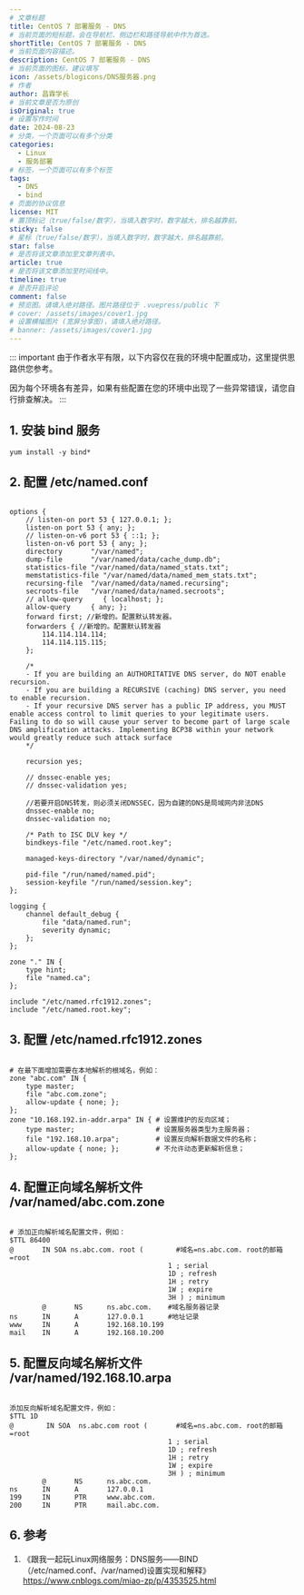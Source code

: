```yaml
---
# 文章标题
title: CentOS 7 部署服务 - DNS
# 当前页面的短标题，会在导航栏、侧边栏和路径导航中作为首选。
shortTitle: CentOS 7 部署服务 - DNS
# 当前页面内容描述。
description: CentOS 7 部署服务 - DNS
# 当前页面的图标，建议填写
icon: /assets/blogicons/DNS服务器.png
# 作者
author: 昌霖学长
# 当前文章是否为原创
isOriginal: true
# 设置写作时间
date: 2024-08-23
# 分类，一个页面可以有多个分类
categories: 
  - Linux
  - 服务部署
# 标签，一个页面可以有多个标签
tags: 
  - DNS
  - bind
# 页面的协议信息
license: MIT 
# 置顶标记（true/false/数字），当填入数字时，数字越大，排名越靠前。
sticky: false
# 星标（true/false/数字），当填入数字时，数字越大，排名越靠前。
star: false
# 是否将该文章添加至文章列表中。
article: true
# 是否将该文章添加至时间线中。
timeline: true
# 是否开启评论
comment: false
# 预览图。请填入绝对路径。图片路径位于 .vuepress/public 下
# cover: /assets/images/cover1.jpg
# 设置横幅图片 (宽屏分享图)，请填入绝对路径。
# banner: /assets/images/cover1.jpg
---
```


::: important
由于作者水平有限，以下内容仅在我的环境中配置成功，这里提供思路供您参考。

因为每个环境各有差异，如果有些配置在您的环境中出现了一些异常错误，请您自行排查解决。
:::

## 1. 安装 bind 服务

```shell
yum install -y bind*
```

## 2. 配置 /etc/named.conf

```ssh-config title="/etc/named.conf"

options { 
    // listen-on port 53 { 127.0.0.1; }; 
    listen-on port 53 { any; }; 
    // listen-on-v6 port 53 { ::1; }; 
    listen-on-v6 port 53 { any; }; 
    directory       "/var/named"; 
    dump-file       "/var/named/data/cache_dump.db"; 
    statistics-file "/var/named/data/named_stats.txt"; 
    memstatistics-file "/var/named/data/named_mem_stats.txt"; 
    recursing-file  "/var/named/data/named.recursing"; 
    secroots-file   "/var/named/data/named.secroots"; 
    // allow-query     { localhost; }; 
    allow-query     { any; }; 
    forward first; //新增的。配置默认转发器。 
    forwarders { //新增的。配置默认转发器 
        114.114.114.114; 
        114.114.115.115; 
    }; 
    
    /* 
    - If you are building an AUTHORITATIVE DNS server, do NOT enable recursion. 
    - If you are building a RECURSIVE (caching) DNS server, you need to enable recursion. 
    - If your recursive DNS server has a public IP address, you MUST enable access control to limit queries to your legitimate users. Failing to do so will cause your server to become part of large scale DNS amplification attacks. Implementing BCP38 within your network would greatly reduce such attack surface 
    */ 
    
    recursion yes; 
    
    // dnssec-enable yes; 
    // dnssec-validation yes; 
    
    //若要开启DNS转发，则必须关闭DNSSEC，因为自建的DNS是局域网内非法DNS 
    dnssec-enable no; 
    dnssec-validation no; 
    
    /* Path to ISC DLV key */ 
    bindkeys-file "/etc/named.root.key"; 
    
    managed-keys-directory "/var/named/dynamic"; 
    
    pid-file "/run/named/named.pid"; 
    session-keyfile "/run/named/session.key"; 
}; 

logging { 
    channel default_debug { 
        file "data/named.run"; 
        severity dynamic; 
    }; 
}; 

zone "." IN { 
    type hint; 
    file "named.ca"; 
}; 

include "/etc/named.rfc1912.zones"; 
include "/etc/named.root.key";
```

## 3. 配置 /etc/named.rfc1912.zones

```ssh-config title="/etc/named.rfc1912.zones"

# 在最下面增加需要在本地解析的根域名，例如： 
zone "abc.com" IN { 
    type master; 
    file "abc.com.zone"; 
    allow-update { none; }; 
}; 
zone "10.168.192.in-addr.arpa" IN { # 设置维护的反向区域； 
    type master;                    # 设置服务器类型为主服务器； 
    file "192.168.10.arpa";         # 设置反向解析数据文件的名称； 
    allow-update { none; };         # 不允许动态更新解析信息； 
};
```

## 4. 配置正向域名解析文件 /var/named/abc.com.zone

```ssh-config title="/var/named/net.zone"

# 添加正向解析域名配置文件，例如： 
$TTL 86400 
@       IN SOA ns.abc.com. root (        #域名=ns.abc.com. root的邮箱=root 
                                       1 ; serial 
                                       1D ; refresh 
                                       1H ; retry 
                                       1W ; expire 
                                       3H ) ; minimum 
        @       NS      ns.abc.com.    #域名服务器记录 
ns      IN      A       127.0.0.1      #地址记录 
www     IN      A       192.168.10.199 
mail    IN      A       192.168.10.200
```

## 5. 配置反向域名解析文件 /var/named/192.168.10.arpa

```ssh-config title="/var/named/192.168.10.arpa"

添加反向解析域名配置文件，例如： 
$TTL 1D 
@        IN SOA  ns.abc.com root (       #域名=ns.abc.com. root的邮箱=root 
                                       1 ; serial 
                                       1D ; refresh 
                                       1H ; retry 
                                       1W ; expire 
                                       3H ) ; minimum 
        @       NS      ns.abc.com. 
ns      IN      A       127.0.0.1 
199     IN      PTR     www.abc.com. 
200     IN      PTR     mail.abc.com.
```

## 6. 参考

1. 《跟我一起玩Linux网络服务：DNS服务——BIND（/etc/named.conf、/var/named)设置实现和解释》 <https://www.cnblogs.com/miao-zp/p/4353525.html>
